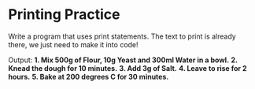# Printing Practice
Write a program that uses print statements. The text to print is already there, we just need to make it into code!

Output:
**1. Mix 500g of Flour, 10g Yeast and 300ml Water in a bowl.**
**2. Knead the dough for 10 minutes.**
**3. Add 3g of Salt.**
**4. Leave to rise for 2 hours.**
**5. Bake at 200 degrees C for 30 minutes.**
